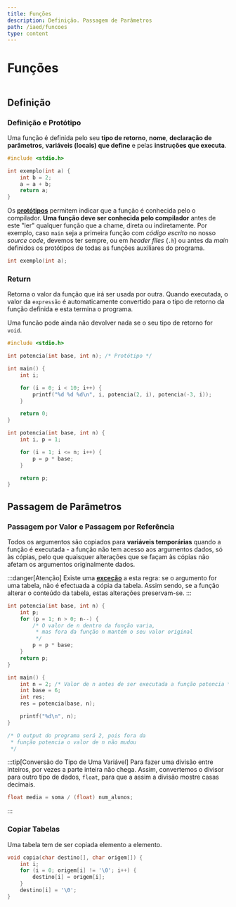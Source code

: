 ```yaml
---
title: Funções
description: Definição. Passagem de Parâmetros
path: /iaed/funcoes
type: content
---
```


# Funções

```toc

```

## Definição

### Definição e Protótipo

Uma função é definida pelo seu **tipo de retorno**, **nome**, **declaração de parâmetros**, **variáveis (locais) que define** e pelas **instruções que executa**.

```c
#include <stdio.h>

int exemplo(int a) {
    int b = 2;
    a = a + b;
    return a;
}
```

Os [**protótipos**](color:orange) permitem indicar que a função é conhecida pelo o compilador. **Uma função deve ser conhecida pelo compilador** antes de este "ler" qualquer função que a chame, direta ou indiretamente. Por exemplo, caso `main` seja a primeira função com _código escrito_ no nosso _source code_, devemos ter sempre, ou em _header files_ (`.h`) ou antes da _main_ definidos os protótipos de todas as funções auxiliares do programa.

```c
int exemplo(int a);
```

### Return

Retorna o valor da função que irá ser usada por outra.
Quando executada, o valor da `expressão` é automaticamente convertido para o tipo de retorno da função definida e esta termina o programa.

Uma funcão pode ainda não devolver nada se o seu tipo de retorno for `void`.

```c
#include <stdio.h>

int potencia(int base, int n); /* Protótipo */

int main() {
    int i;

    for (i = 0; i < 10; i++) {
        printf("%d %d %d\n", i, potencia(2, i), potencia(-3, i));
    }

    return 0;
}

int potencia(int base, int n) {
    int i, p = 1;

    for (i = 1; i <= n; i++) {
        p = p * base;
    }

    return p;
}
```

## Passagem de Parâmetros

### Passagem por Valor e Passagem por Referência

Todos os argumentos são copiados para **variáveis temporárias** quando a função é executada - a função não tem acesso aos argumentos dados, só às cópias, pelo que quaisquer alterações que se façam às cópias não afetam os argumentos originalmente dados.

:::danger[Atenção]
Existe uma [**exceção**](color:red) a esta regra: se o argumento for uma tabela, não é efectuada a cópia da tabela. Assim sendo, se a função alterar o conteúdo da tabela, estas alterações preservam-se.
:::

```c
int potencia(int base, int n) {
    int p;
    for (p = 1; n > 0; n--) {
        /* O valor de n dentro da função varia,
         * mas fora da função n mantém o seu valor original
         */
        p = p * base;
    }
    return p;
}

int main() {
    int n = 2; /* Valor de n antes de ser executada a função potencia */
    int base = 6;
    int res;
    res = potencia(base, n);

    printf("%d\n", n);
}

/* O output do programa será 2, pois fora da
 * função potencia o valor de n não mudou
 */
```

:::tip[Conversão do Tipo de Uma Variável]
Para fazer uma divisão entre inteiros, por vezes a parte inteira não chega.
Assim, convertemos o divisor para outro tipo de dados, `float`, para que a assim a divisão mostre casas decimais.

```c
float media = soma / (float) num_alunos;
```

:::

### Copiar Tabelas

Uma tabela tem de ser copiada elemento a elemento.

```c
void copia(char destino[], char origem[]) {
    int i;
    for (i = 0; origem[i] != '\0'; i++) {
        destino[i] = origem[i];
    }
    destino[i] = '\0';
}
```
